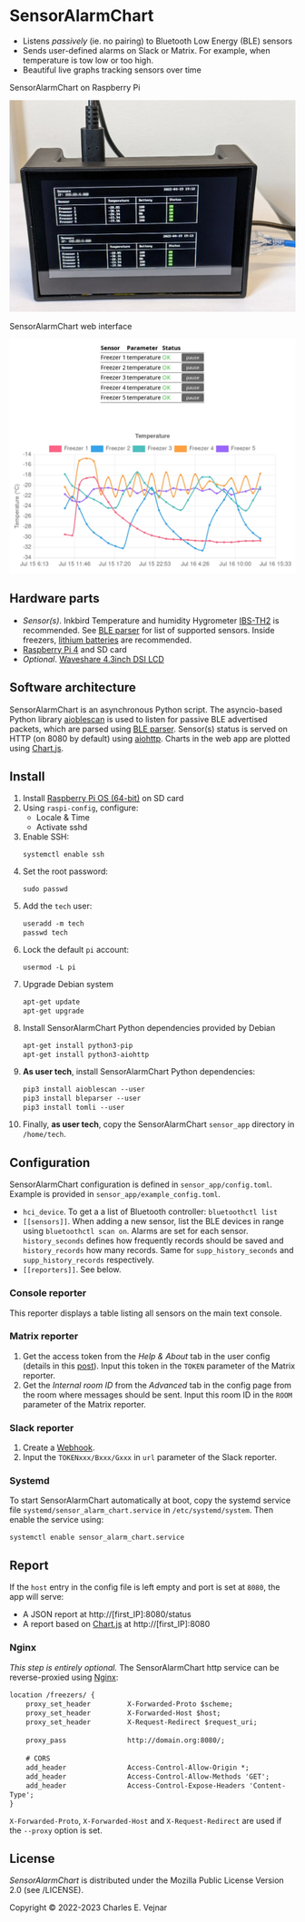 # SensorAlarmChart

* Listens *passively* (ie. no pairing) to Bluetooth Low Energy (BLE) sensors
* Sends user-defined alarms on Slack or Matrix. For example, when temperature is tow low or too high.
* Beautiful live graphs tracking sensors over time

SensorAlarmChart on Raspberry Pi

![On Raspberry Pi](doc/on_pi.webp)

SensorAlarmChart web interface

![Chart](doc/chart.webp)

## Hardware parts

* *Sensor(s)*. Inkbird Temperature and humidity Hygrometer [IBS-TH2](https://inkbird.com/products/hygrometer-ibs-th2) is recommended. See [BLE parser](https://github.com/Ernst79/bleparser) for list of supported sensors. Inside freezers, [lithium batteries](https://www.energizer.com/batteries/energizer-ultimate-lithium-batteries) are recommended.
* [Raspberry Pi 4](https://www.raspberrypi.com/products/raspberry-pi-4-model-b) and SD card
* *Optional*. [Waveshare 4.3inch DSI LCD](https://www.waveshare.com/wiki/4.3inch_DSI_LCD)

## Software architecture

SensorAlarmChart is an asynchronous Python script. The asyncio-based Python library [aioblescan](https://github.com/frawau/aioblescan) is used to listen for passive BLE advertised packets, which are parsed using [BLE parser](https://github.com/Ernst79/bleparser). Sensor(s) status is served on HTTP (on 8080 by default) using [aiohttp](https://docs.aiohttp.org/en/stable). Charts in the web app are plotted using [Chart.js](https://www.chartjs.org).

## Install

1. Install [Raspberry Pi OS (64-bit)](https://www.raspberrypi.com/software/operating-systems) on SD card
2. Using `raspi-config`, configure:
    * Locale & Time
    * Activate sshd
3. Enable SSH:
    ```
    systemctl enable ssh
    ```
4. Set the root password:
    ```
    sudo passwd
    ```
5. Add the `tech` user:
    ```
    useradd -m tech
    passwd tech
    ```
6. Lock the default `pi` account:
    ```
    usermod -L pi
    ```
7. Upgrade Debian system
    ```
    apt-get update
    apt-get upgrade
    ```
7. Install SensorAlarmChart Python dependencies provided by Debian
    ```
    apt-get install python3-pip
    apt-get install python3-aiohttp
    ```
8. **As user tech**, install SensorAlarmChart Python dependencies:
    ```
    pip3 install aioblescan --user
    pip3 install bleparser --user
    pip3 install tomli --user
    ```
9. Finally, **as user tech**, copy the SensorAlarmChart `sensor_app` directory in `/home/tech`.

## Configuration

SensorAlarmChart configuration is defined in `sensor_app/config.toml`. Example is provided in `sensor_app/example_config.toml`.

* `hci_device`. To get a a list of Bluetooth controller: `bluetoothctl list`
* `[[sensors]]`. When adding a new sensor, list the BLE devices in range using `bluetoothctl scan on`. Alarms are set for each sensor. `history_seconds` defines how frequently records should be saved and `history_records` how many records. Same for `supp_history_seconds` and `supp_history_records` respectively.
* `[[reporters]]`. See below.

### Console reporter

This reporter displays a table listing all sensors on the main text console.

### Matrix reporter

1. Get the access token from the *Help & About* tab in the user config (details in this [post](https://webapps.stackexchange.com/questions/131056/how-to-get-an-access-token-for-riot-matrix)). Input this token in the `TOKEN` parameter of the Matrix reporter.
2. Get the *Internal room ID* from the *Advanced* tab in the config page from the room where messages should be sent. Input this room ID in the `ROOM` parameter of the Matrix reporter.

### Slack reporter

1. Create a [Webhook](https://api.slack.com/messaging/webhooks).
2. Input the `TOKENxxx/Bxxx/Gxxx` in `url` parameter of the Slack reporter.

### Systemd

To start SensorAlarmChart automatically at boot, copy the systemd service file `systemd/sensor_alarm_chart.service` in `/etc/systemd/system`. Then enable the service using:
```
systemctl enable sensor_alarm_chart.service
```

## Report

If the `host` entry in the config file is left empty and port is set at `8080`, the app will serve:
* A JSON report at http://[first_IP]:8080/status
* A report based on [Chart.js](https://www.chartjs.org) at http://[first_IP]:8080

### Nginx

*This step is entirely optional.* The SensorAlarmChart http service can be reverse-proxied using [Nginx](https://nginx.org):

```
location /freezers/ {
    proxy_set_header         X-Forwarded-Proto $scheme;
    proxy_set_header         X-Forwarded-Host $host;
    proxy_set_header         X-Request-Redirect $request_uri;

    proxy_pass               http://domain.org:8080/;

    # CORS
    add_header               Access-Control-Allow-Origin *;
    add_header               Access-Control-Allow-Methods 'GET';
    add_header               Access-Control-Expose-Headers 'Content-Type';
}
```

`X-Forwarded-Proto`, `X-Forwarded-Host` and `X-Request-Redirect` are used if the `--proxy` option is set.

## License

*SensorAlarmChart* is distributed under the Mozilla Public License Version 2.0 (see /LICENSE).

Copyright © 2022-2023 Charles E. Vejnar
